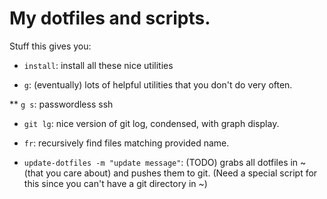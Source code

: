 My dotfiles and scripts.
=========

Stuff this gives you:

* `install`: install all these nice utilities

* `g`: (eventually) lots of helpful utilities that you don't do very often.

** `g s`: passwordless ssh

* `git lg`: nice version of git log, condensed, with graph display.

* `fr`: recursively find files matching provided name. 

* `update-dotfiles -m "update message"`: (TODO) grabs all dotfiles in ~ (that you care about) and pushes them to git. (Need a special script for this since you can't have a git directory in ~)

